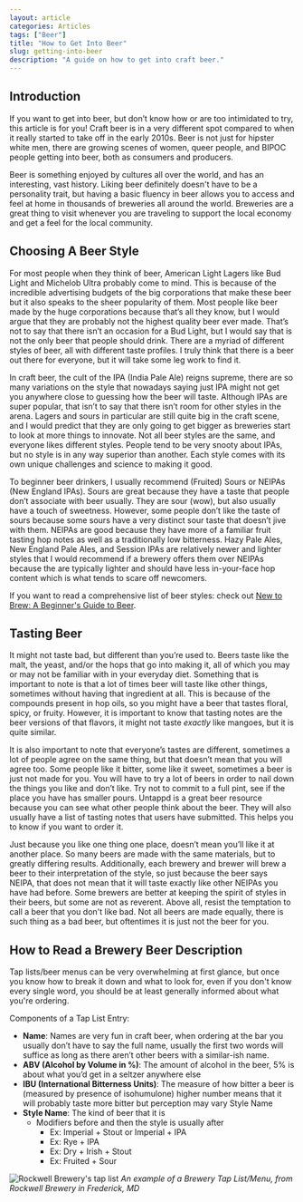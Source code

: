 ```yaml
---
layout: article
categories: Articles
tags: ["Beer"]
title: "How to Get Into Beer"
slug: getting-into-beer
description: "A guide on how to get into craft beer."
---
```


## Introduction
If you want to get into beer, but don’t know how or are too intimidated to try, this article is for you! Craft beer is in a very different spot compared to when it really started to take off in the early 2010s. Beer is not just for hipster white men, there are growing scenes of women, queer people, and BIPOC people getting into beer, both as consumers and producers.

Beer is something enjoyed by cultures all over the world, and has an interesting, vast history. Liking beer definitely doesn't have to be a personality trait, but having a basic fluency in beer allows you to access and feel at home in thousands of breweries all around the world. Breweries are a great thing to visit whenever you are traveling to support the local economy and get a feel for the local community.

## Choosing A Beer Style
For most people when they think of beer, American Light Lagers like Bud Light and Michelob Ultra probably come to mind. This is because of the incredible advertising budgets of the big corporations that make these beer but it also speaks to the sheer popularity of them. Most people like beer made by the huge corporations because that’s all they know, but I would argue that they are probably not the highest quality beer ever made. That’s not to say that there isn’t an occasion for a Bud Light, but I would say that is not the only beer that people should drink. There are a myriad of different styles of beer, all with different taste profiles. I truly think that there is a beer out there for everyone, but it will take some leg work to find it.

In craft beer, the cult of the IPA (India Pale Ale) reigns supreme, there are so many variations on the style that nowadays saying just IPA might not get you anywhere close to guessing how the beer will taste. Although IPAs are super popular, that isn’t to say that there isn’t room for other styles in the arena. Lagers and sours in particular are still quite big in the craft scene, and I would predict that they are only going to get bigger as breweries start to look at more things to innovate. Not all beer styles are the same, and everyone likes different styles. People tend to be very snooty about IPAs, but no style is in any way superior than another. Each style comes with its own unique challenges and science to making it good.

To beginner beer drinkers, I usually recommend (Fruited) Sours or NEIPAs (New England IPAs). Sours are great because they have a taste that people don’t associate with beer usually. They are sour (wow), but also usually have a touch of sweetness. However, some people don’t like the taste of sours because some sours have a very distinct sour taste that doesn’t jive with them. NEIPAs are good because they have more of a familiar fruit tasting hop notes as well as a traditionally low bitterness. Hazy Pale Ales, New England Pale Ales, and Session IPAs are relatively newer and lighter styles that I would recommend if a brewery offers them over NEIPAs because the are typically lighter and should have less in-your-face hop content which is what tends to scare off newcomers.

If you want to read a comprehensive list of beer styles: check out [New to Brew: A Beginner's Guide to Beer](https://greatist.com/eat/crash-course-beer-for-beginners).

## Tasting Beer
It might not taste bad, but different than you’re used to. Beers taste like the malt, the yeast, and/or the hops that go into making it, all of which you may or may not be familiar with in your everyday diet. Something that is important to note is that a lot of times beer will taste like other things, sometimes without having that ingredient at all. This is because of the compounds present in hop oils, so you might have a beer that tastes floral, spicy, or fruity. However, it is important to know that tasting notes are the beer versions of that flavors, it might not taste _exactly_ like mangoes, but it is quite similar.

It is also important to note that everyone’s tastes are different, sometimes a lot of people agree on the same thing, but that doesn’t mean that you will agree too. Some people like it bitter, some like it sweet, sometimes a beer is just not made for you. You will have to try a lot of beers in order to nail down the things you like and don’t like. Try not to commit to a full pint, see if the place you have has smaller pours. Untappd is a great beer resource because you can see what other people think about the beer. They will also usually have a list of tasting notes that users have submitted. This helps you to know if you want to order it.

Just because you like one thing one place, doesn’t mean you’ll like it at another place. So many beers are made with the same materials, but to greatly differing results. Additionally, each brewery and brewer will brew a beer to their interpretation of the style, so just because the beer says NEIPA, that does not mean that it will taste exactly like other NEIPAs you have had before. Some brewers are better at keeping the spirit of styles in their beers, but some are not as reverent. Above all, resist the temptation to call a beer that you don't like bad. Not all beers are made equally, there is such thing as a bad beer, but oftentimes it is just not the beer for you.

## How to Read a Brewery Beer Description
Tap lists/beer menus can be very overwhelming at first glance, but once you know how to break it down and what to look for, even if you don't know every single word, you should be at least generally informed about what you're ordering. 

Components of a Tap List Entry:
* **Name**: Names are very fun in craft beer, when ordering at the bar you usually don’t have to say the full name, usually the first two words will suffice as long as there aren’t other beers with a similar-ish name.
* **ABV (Alcohol by Volume in %)**: The amount of alcohol in the beer, 5% is about what you’d get in a seltzer anywhere else
* **IBU (International Bitterness Units)**: The measure of how bitter a beer is (measured by presence of isohumulone) higher number means that it will probably taste more bitter but perception may vary
Style Name
* **Style Name**: The kind of beer that it is
    * Modifiers before and then the style is usually after
        * Ex: Imperial + Stout or Imperial + IPA
        * Ex: Rye + IPA
        * Ex: Dry + Irish + Stout
        * Ex: Fruited + Sour

![Rockwell Brewery's tap list](https://s3-media0.fl.yelpcdn.com/bphoto/abTm1QMLDt19TMnbyaNh8Q/o.jpg)
_An example of a Brewery Tap List/Menu, from Rockwell Brewery in Frederick, MD_